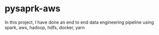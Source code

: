 # pysaprk-aws
In this project, I have done an end to end data engineering pipeline using spark, aws, hadoop, hdfs, docker, yarn
